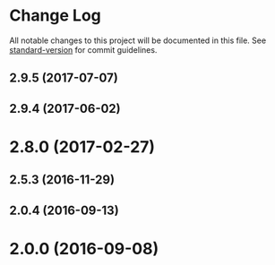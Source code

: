 # Change Log

All notable changes to this project will be documented in this file.
See [standard-version](https://github.com/conventional-changelog/standard-version) for commit guidelines.

<a name="2.9.5"></a>
## 2.9.5 (2017-07-07)



<a name="2.9.4"></a>
## 2.9.4 (2017-06-02)



<a name="2.8.0"></a>
# 2.8.0 (2017-02-27)



<a name="2.5.3"></a>
## 2.5.3 (2016-11-29)



<a name="2.0.4"></a>
## 2.0.4 (2016-09-13)



<a name="2.0.0"></a>
# 2.0.0 (2016-09-08)
